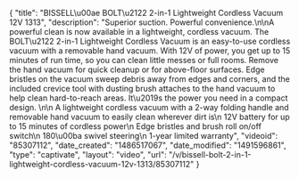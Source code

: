 {
    "title": "BISSELL\u00ae BOLT\u2122 2-in-1 Lightweight Cordless Vacuum 12V 1313",
    "description": "Superior suction. Powerful convenience.\n\nA powerful clean is now available in a lightweight, cordless vacuum. The BOLT\u2122 2-in-1 Lightweight Cordless Vacuum is an easy-to-use cordless vacuum with a removable hand vacuum. With 12V of power, you get up to 15 minutes of run time, so you can clean little messes or full rooms. Remove the hand vacuum for quick cleanup or for above-floor surfaces. Edge bristles on the vacuum sweep debris away from edges and corners, and the included crevice tool with dusting brush attaches to the hand vacuum to help clean hard-to-reach areas. It\u2019s the power you need in a compact design. \n\n    A lightweight cordless vacuum with a 2-way folding handle and removable hand vacuum to easily clean wherever dirt is\n    12V battery for up to 15 minutes of cordless power\n    Edge bristles and brush roll on\/off switch\n    180\u00ba swivel steering\n    1-year limited warranty",
    "videoid": "85307112",
    "date_created": "1486517067",
    "date_modified": "1491596861",
    "type": "captivate",
    "layout": "video",
    "url": "\/v\/bissell-bolt-2-in-1-lightweight-cordless-vacuum-12v-1313\/85307112"
}